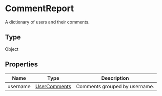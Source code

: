 # CommentReport

A dictionary of users and their comments.

## Type

Object

## Properties

| Name | Type | Description |
| ---- | ---- | ----------- |
| username | [UserComments](../Enumeration/UserComments.md) | Comments grouped by username. |
